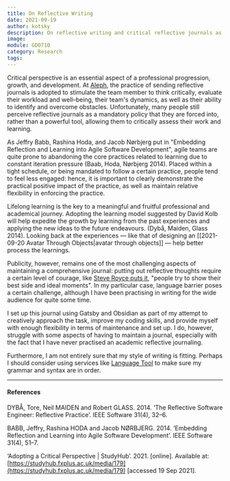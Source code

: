 ```yaml
---
title: On Reflective Writing
date: 2021-09-19
author: kotsky
description: On reflective writing and critical reflective journals as a practice
image: 
module: GDO710
category: Research
tags:
---
```


Critical perspective is an essential aspect of a professional progression, growth, and development. At [Aleph](https://aleph-labs.com), the practice of sending reflective journals is adopted to stimulate the team member to think critically, evaluate their workload and well–being, their team's dynamics, as well as their ability to identify and overcome obstacles. Unfortunately, many people still perceive reflective journals as a mandatory policy that they are forced into, rather than a powerful tool, allowing them to critically assess their work and learning.

As Jeffry Babb, Rashina Hoda, and Jacob Nørbjerg put in "Embedding Reflection and Learning into Agile Software Development", agile teams are quite prone to abandoning the core practices related to learning due to constant iteration pressure (Baab, Hoda, Nørbjerg 2014). Placed within a tight schedule, or being mandated to follow a certain practice, people tend to feel less engaged: hence, it is important to clearly demonstrate the practical positive impact of the practice, as well as maintain relative flexibility in enforcing the practice.

Lifelong learning is the key to a meaningful and fruitful professional and academical journey. Adopting the learning model suggested by David Kolb will help expedite the growth by learning from the past experiences and applying the new ideas to the future endeavours. (Dybå, Maiden, Glass 2014). Looking back at the experiences — like that of designing an [[2021-09-20 Avatar Through Objects|avatar through objects]] — help better process the learnings.

Publicity, however, remains one of the most challenging aspects of maintaining a comprehensive journal: putting out reflective thoughts require a certain level of courage, like [Steve Royce puts it](https://steeveroyce.wordpress.com/), "people try to show their best side and ideal moments". In my particular case, language barrier poses a certain challenge, although I have been practising in writing for the wide audience for quite some time.

I set up this journal using Gatsby and Obsidian as part of my attempt to creatively approach the task, improve my coding skills, and provide myself with enough flexibility in terms of maintenance and set up. I do, however, struggle with some aspects of having to maintain a journal, especially with the fact that I have never practised an academic reflective journaling. 

Furthermore, I am not entirely sure that my style of writing is fitting. Perhaps I should consider using services like [Language Tool](https://languagetool.org) to make sure my grammar and syntax are in order.

---

#### References

DYBÅ, Tore, Neil MAIDEN and Robert GLASS. 2014. ‘The Reflective Software Engineer: Reflective Practice’. IEEE Software 31(4), 32–6.

BABB, Jeffry, Rashina HODA and Jacob NØRBJERG. 2014. ‘Embedding Reflection and Learning into Agile Software Development’. IEEE Software 31(4), 51–7.

‘Adopting a Critical Perspective | StudyHub’. 2021. [online]. Available at: [https://studyhub.fxplus.ac.uk/media/179](https://studyhub.fxplus.ac.uk/media/179) [accessed 19 Sep 2021].